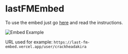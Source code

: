 # lastFMEmbed

To use the embed just go [here](https://last-fm-embed.vercel.app/) and read the instructions.

![Embed Example](https://last-fm-embed.vercel.app/user/crackheadakira)

URL used for example: `https://last-fm-embed.vercel.app/user/crackheadakira`
